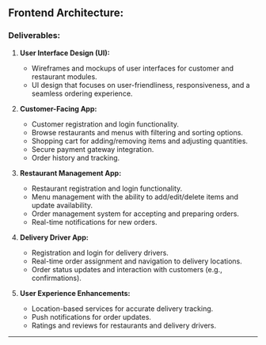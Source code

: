 ## Frontend Architecture:

### Deliverables:

1. **User Interface Design (UI):**

   - Wireframes and mockups of user interfaces for customer and restaurant modules.
   - UI design that focuses on user-friendliness, responsiveness, and a seamless ordering experience.

2. **Customer-Facing App:**

   - Customer registration and login functionality.
   - Browse restaurants and menus with filtering and sorting options.
   - Shopping cart for adding/removing items and adjusting quantities.
   - Secure payment gateway integration.
   - Order history and tracking.

3. **Restaurant Management App:**

   - Restaurant registration and login functionality.
   - Menu management with the ability to add/edit/delete items and update availability.
   - Order management system for accepting and preparing orders.
   - Real-time notifications for new orders.

4. **Delivery Driver App:**

   - Registration and login for delivery drivers.
   - Real-time order assignment and navigation to delivery locations.
   - Order status updates and interaction with customers (e.g., confirmations).

5. **User Experience Enhancements:**
   - Location-based services for accurate delivery tracking.
   - Push notifications for order updates.
   - Ratings and reviews for restaurants and delivery drivers.

---
